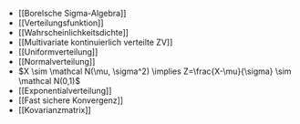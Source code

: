 - [[Borelsche Sigma-Algebra]]
- [[Verteilungsfunktion]]
- [[Wahrscheinlichkeitsdichte]]
- [[Multivariate kontinuierlich verteilte ZV]]
- [[Uniformverteilung]]
- [[Normalverteilung]]
- $X \sim \mathcal N(\mu, \sigma^2) \implies Z=\frac{X-\mu}{\sigma} \sim \mathcal N(0,1)$
- [[Exponentialverteilung]]
- [[Fast sichere Konvergenz]]
- [[Kovarianzmatrix]]